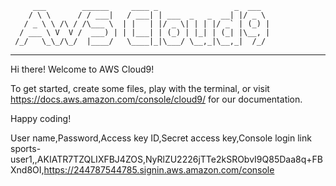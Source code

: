          ___        ______     ____ _                 _  ___  
        / \ \      / / ___|   / ___| | ___  _   _  __| |/ _ \ 
       / _ \ \ /\ / /\___ \  | |   | |/ _ \| | | |/ _` | (_) |
      / ___ \ V  V /  ___) | | |___| | (_) | |_| | (_| |\__, |
     /_/   \_\_/\_/  |____/   \____|_|\___/ \__,_|\__,_|  /_/ 
 ----------------------------------------------------------------- 


Hi there! Welcome to AWS Cloud9!

To get started, create some files, play with the terminal,
or visit https://docs.aws.amazon.com/console/cloud9/ for our documentation.

Happy coding!

User name,Password,Access key ID,Secret access key,Console login link
sports-user1,,AKIATR7TZQLIXFBJ4ZOS,NyRlZU2226jTTe2kSRObvI9Q85Daa8q+FBXnd8OI,https://244787544785.signin.aws.amazon.com/console


